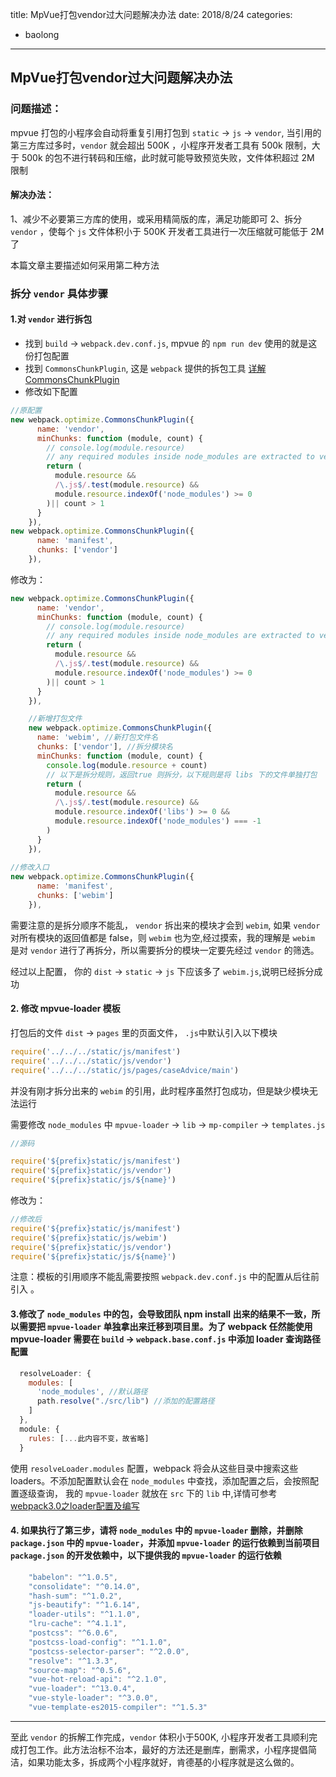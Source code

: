 title: MpVue打包vendor过大问题解决办法
date: 2018/8/24
categories:
- baolong
---
## MpVue打包vendor过大问题解决办法

### 问题描述： 
mpvue 打包的小程序会自动将重复引用打包到 `static` -> `js` -> `vendor`, 当引用的第三方库过多时，`vendor` 就会超出 500K ，小程序开发者工具有 500k 限制，大于 500k 的包不进行转码和压缩，此时就可能导致预览失败，文件体积超过 2M 限制

<!--more-->
#### 解决办法：
1、减少不必要第三方库的使用，或采用精简版的库，满足功能即可
2、拆分 `vendor` ，使每个 `js` 文件体积小于 500K 开发者工具进行一次压缩就可能低于 2M 了

本篇文章主要描述如何采用第二种方法

### 拆分 `vendor` 具体步骤
#### 1.对 `vendor` 进行拆包
- 找到 `build` -> `webpack.dev.conf.js`, mpvue 的 `npm run dev` 使用的就是这份打包配置
- 找到 `CommonsChunkPlugin`, 这是 `webpack` 提供的拆包工具 [详解CommonsChunkPlugin](https://segmentfault.com/a/1190000012828879)
- 修改如下配置

```javascript
//原配置
new webpack.optimize.CommonsChunkPlugin({
      name: 'vendor',
      minChunks: function (module, count) {
        // console.log(module.resource)
        // any required modules inside node_modules are extracted to vendor
        return (
          module.resource &&
          /\.js$/.test(module.resource) &&
          module.resource.indexOf('node_modules') >= 0
        )|| count > 1
      }
    }),
new webpack.optimize.CommonsChunkPlugin({
      name: 'manifest',
      chunks: ['vendor']
  	}),
```
修改为： 


```javascript
new webpack.optimize.CommonsChunkPlugin({
      name: 'vendor',
      minChunks: function (module, count) {
        // console.log(module.resource)
        // any required modules inside node_modules are extracted to vendor
        return (
          module.resource &&
          /\.js$/.test(module.resource) &&
          module.resource.indexOf('node_modules') >= 0
        )|| count > 1
      }
    }),

    //新增打包文件
    new webpack.optimize.CommonsChunkPlugin({
      name: 'webim', //新打包文件名
      chunks: ['vendor'], //拆分模块名
      minChunks: function (module, count) {
        console.log(module.resource + count)
        // 以下是拆分规则，返回true 则拆分，以下规则是将 libs 下的文件单独打包
        return (
          module.resource &&
          /\.js$/.test(module.resource) &&
          module.resource.indexOf('libs') >= 0 && 
          module.resource.indexOf('node_modules') === -1
        )
      }
    }),
	
//修改入口
new webpack.optimize.CommonsChunkPlugin({
      name: 'manifest',
      chunks: ['webim']
    }),

```
需要注意的是拆分顺序不能乱， `vendor` 拆出来的模块才会到 `webim`, 如果 `vendor` 对所有模块的返回值都是 false，则 `webim` 也为空,经过摸索，我的理解是 `webim` 是对 `vendor` 进行了再拆分，所以需要拆分的模块一定要先经过 `vendor` 的筛选。

经过以上配置， 你的 `dist` -> `static` -> `js` 下应该多了 `webim.js`,说明已经拆分成功

#### 2. 修改 mpvue-loader 模板
打包后的文件 `dist` -> `pages` 里的页面文件， `.js`中默认引入以下模块

```javascript
require('../../../static/js/manifest')
require('../../../static/js/vendor')
require('../../../static/js/pages/caseAdvice/main')
```
并没有刚才拆分出来的 `webim` 的引用，此时程序虽然打包成功，但是缺少模块无法运行

需要修改 `node_modules` 中 `mpvue-loader` -> `lib` -> `mp-compiler` -> `templates.js`


```javascript
//源码

require('${prefix}static/js/manifest')
require('${prefix}static/js/vendor')
require('${prefix}static/js/${name}')
```
修改为： 


```javascript
//修改后
require('${prefix}static/js/manifest')
require('${prefix}static/js/webim')
require('${prefix}static/js/vendor')
require('${prefix}static/js/${name}')
```
注意：模板的引用顺序不能乱需要按照 `webpack.dev.conf.js` 中的配置从后往前引入 。

#### 3.修改了 `node_modules` 中的包，会导致团队 npm install 出来的结果不一致，所以需要把 `mpvue-loader` 单独拿出来迁移到项目里。为了 webpack 任然能使用 mpvue-loader 需要在 `build` -> `webpack.base.conf.js` 中添加 loader 查询路径配置

```javascript
  resolveLoader: {
    modules: [
      'node_modules', //默认路径
      path.resolve("./src/lib") //添加的配置路径
    ]
  },
  module: {
    rules: [...此内容不变，故省略]
  }
```
使用 `resolveLoader.modules` 配置，webpack 将会从这些目录中搜索这些 loaders。不添加配置默认会在 `node_modules` 中查找，添加配置之后，会按照配置逐级查询， 我的 `mpvue-loader` 就放在 `src` 下的 `lib` 中,详情可参考 [webpack3.0之loader配置及编写](https://www.cnblogs.com/dupd/p/8418874.html)

#### 4. 如果执行了第三步，请将 `node_modules` 中的 `mpvue-loader` 删除，并删除 `package.json` 中的 `mpvue-loader`，并添加 `mpvue-loader` 的运行依赖到当前项目 `package.json` 的开发依赖中，以下提供我的 `mpvue-loader` 的运行依赖

```javascript
    "babelon": "^1.0.5",
    "consolidate": "^0.14.0",
    "hash-sum": "^1.0.2",
    "js-beautify": "^1.6.14",
    "loader-utils": "^1.1.0",
    "lru-cache": "^4.1.1",
    "postcss": "^6.0.6",
    "postcss-load-config": "^1.1.0",
    "postcss-selector-parser": "^2.0.0",
    "resolve": "^1.3.3",
    "source-map": "^0.5.6",
    "vue-hot-reload-api": "^2.1.0",
    "vue-loader": "^13.0.4",
    "vue-style-loader": "^3.0.0",
    "vue-template-es2015-compiler": "^1.5.3"

```

---

至此 `vendor` 的拆解工作完成，`vendor` 体积小于500K, 小程序开发者工具顺利完成打包工作。此方法治标不治本，最好的方法还是删库，删需求，小程序提倡简洁，如果功能太多，拆成两个小程序就好，肯德基的小程序就是这么做的。


